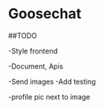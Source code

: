 # Goosechat

##TODO


-Style frontend

-Document, Apis

-Send images
-Add testing

-profile pic next to image

